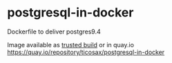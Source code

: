 postgresql-in-docker
====================

Dockerfile to deliver postgres9.4

Image available as [trusted build](https://index.docker.io/u/ticosax/postgresql-in-docker/)
or in quay.io https://quay.io/repository/ticosax/postgresql-in-docker
